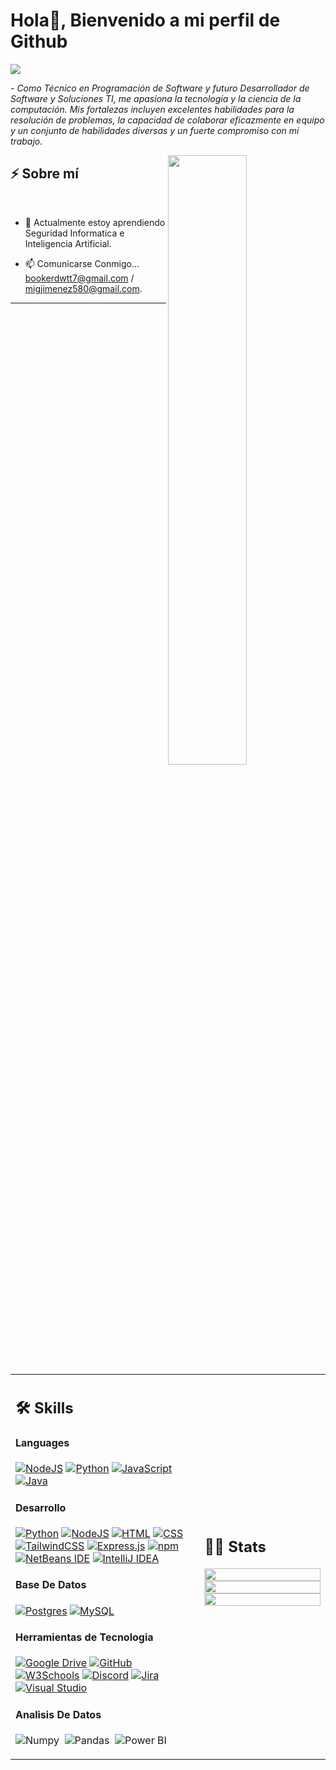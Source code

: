 # Hola👋, Bienvenido a mi perfil de Github

<img src="https://readme-typing-svg.herokuapp.com?font=Architects+Daughter&color=22EBF7&size=25&center=false&lines=hey!+its+Kaustav;Full+stack+web+developer...;Data+Science+Enthusiast...;Tech+Blogger...;Active+Open+Source+Contributor..."/>
 
 <p>- <i>Como Técnico en Programación de Software y futuro Desarrollador de Software y Soluciones TI, me apasiona la tecnología y la ciencia de la computación. Mis fortalezas incluyen excelentes habilidades para la resolución de problemas, la capacidad de colaborar eficazmente en equipo y un conjunto de habilidades diversas y un fuerte compromiso con mi trabajo.</i></p>


<img src="https://user-images.githubusercontent.com/89788120/167628634-549d2bdd-609e-4275-85af-1e1974da64ca.gif" width="50%" align="right" />

## ⚡ Sobre mí

</br>

- 📖 Actualmente estoy aprendiendo Seguridad Informatica e Inteligencia Artificial.

- 📫 Comunicarse Conmigo... bookerdwtt7@gmail.com / migjimenez580@gmail.com.

<hr>




</br>


<table width="100%" >

 <tr>
    <td width="60%">
     
## 🛠️ Skills

#### Languages
[![NodeJS](https://img.shields.io/badge/Node.js-6DA55F?logo=node.js&logoColor=white)](#)
[![Python](https://img.shields.io/badge/Python-3776AB?logo=python&logoColor=fff)](#)
[![JavaScript](https://img.shields.io/badge/JavaScript-F7DF1E?logo=javascript&logoColor=000)](#)
[![Java](https://img.shields.io/badge/Java-%23ED8B00.svg?logo=openjdk&logoColor=white)](#)




#### Desarrollo
[![Python](https://img.shields.io/badge/Python-3776AB?logo=python&logoColor=fff)](#)
[![NodeJS](https://img.shields.io/badge/Node.js-6DA55F?logo=node.js&logoColor=white)](#)
[![HTML](https://img.shields.io/badge/HTML-%23E34F26.svg?logo=html5&logoColor=white)](#)
[![CSS](https://img.shields.io/badge/CSS-1572B6?logo=css3&logoColor=fff)](#)
[![TailwindCSS](https://img.shields.io/badge/Tailwind%20CSS-%2338B2AC.svg?logo=tailwind-css&logoColor=white)](#)
[![Express.js](https://img.shields.io/badge/Express.js-%23404d59.svg?logo=express&logoColor=%2361DAFB)](#)
[![npm](https://img.shields.io/badge/npm-CB3837?logo=npm&logoColor=fff)](#)
[![NetBeans IDE](https://img.shields.io/badge/NetBeans%20IDE-1B6AC6.svg?logo=apache-netbeans-ide&logoColor=white)](#)
[![IntelliJ IDEA](https://img.shields.io/badge/IntelliJIDEA-000000.svg?logo=intellij-idea&logoColor=white)](#)


#### Base De Datos

[![Postgres](https://img.shields.io/badge/Postgres-%23316192.svg?logo=postgresql&logoColor=white)](#)
[![MySQL](https://img.shields.io/badge/MySQL-4479A1?logo=mysql&logoColor=fff)](#)

#### Herramientas de Tecnologia
[![Google Drive](https://img.shields.io/badge/Google%20Drive-4285F4?logo=googledrive&logoColor=fff)](#)
[![GitHub](https://img.shields.io/badge/GitHub-%23121011.svg?logo=github&logoColor=white)](#)
[![W3Schools](https://img.shields.io/badge/W3Schools-04AA6D?logo=w3schools&logoColor=fff)](#)
[![Discord](https://img.shields.io/badge/Discord-%235865F2.svg?&logo=discord&logoColor=white)](#)
[![Jira](https://img.shields.io/badge/Jira-0052CC?logo=jira&logoColor=fff)](#)
[![Visual Studio](https://custom-icon-badges.demolab.com/badge/Visual%20Studio-5C2D91.svg?&logo=visual-studio&logoColor=white)](#)



####  Analisis De Datos

![Numpy](https://img.shields.io/badge/Numpy-777BB4?style=flat&logo=numpy&logoColor=white)&nbsp;
![Pandas](https://img.shields.io/badge/Pandas-2C2D72?style=flat&logo=pandas&logoColor=white)&nbsp;
![Power BI](https://img.shields.io/badge/PowerBI-F2C811?style=flat&logo=Power%20BI&logoColor=white)
     
</td>
    <td>
  
## 📄📜 Stats


<p align="center">
  <img width="100%" src="https://github-readme-stats.vercel.app/api?username=kaustav202&theme=algolia&show_icons=true&bg_color=transparent&title_color=navy&text_color=black" />
 </br>
  <img width="100%" src="https://github-readme-streak-stats.herokuapp.com/?user=kaustav202"/>
 </br>
  <img width="100%" src="https://github-readme-stats.vercel.app/api/top-langs/?username=kaustav202&exclude_repo=Portfolio,HomePal&langs_count=7&layout=compact&bg_color=transparent" />
</p>
     
  </td>
 </tr>
</table>


</br>


  <table  >


   






